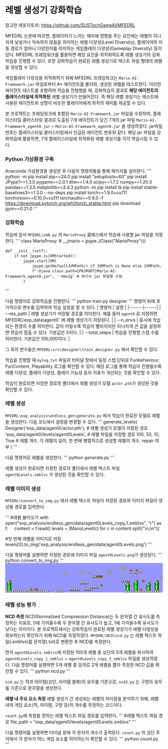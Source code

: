 # 레벨 생성기 강화학습

참고한 레포지토리: https://github.com/SUSTechGameAI/MFEDRL

MFEDRL 논문에 따르면, 플레이어가 느끼는 재미에 영향을 주는 요인에는 레벨이 지나치게 낯설거나 익숙하지 않음을 의미하는 레벨 다양성(Level Diversity), 플레이어의 이동 경로가 얼마나 다양한지를 의미하는 게임플레이 다양성(Gameplay Diversity) 등이 있다. MFEDRL 프레임워크를 활용하면 해당 요인을 최적화하도록 레벨 생성기의 강화학습을 진행할 수 있다. 또한 강화학습이 완료된 레벨 생성기로 텍스트 파일 형태의 레벨을 생성할 수 있다. 

게임플레이 다양성을 최적화하기 위해 MFEDRL 프레임워크는 `Mario-AI-Framework.jar` 파일로부터 A* 에이전트를 불러와, 생성된 레벨을 테스트한다. 이러한 에이전트 테스트를 포함하여 학습을 진행했을 때, 강화학습의 결과로 **해당 에이전트의 플레이스타일에 최적화된** 레벨 생성기가 만들어진다. 즉 해당 레벨 생성기는 테스트에 사용된 에이전트와 성향이 비슷한 플레이어에게 최적의 재미를 제공할 수 있다.

본 프로젝트는 프레임워크에 포함된 `Mario-AI-Framework.jar` 파일을 수정하여, 플레이스타일 클러스터링 결과로 도출된 7개 에이전트가 담긴 7개의 jar 파일 `Mario-AI-Framework_agent0.jar` ~ `Mario-AI-Framework_agent6.jar` 을 생성하였다. jar파일 번호는 플레이스타일 클러스터링에서 언급된 에이전트 번호와 같다. 해당 jar 파일을 강화학습에 활용하면, 7개 플레이스타일에 최적화된 레벨 생성기를 각각 학습시킬 수 있다. 

### Python 가상환경 구축
Anaconda 가상환경을 생성한 후 다음의 명령어들을 통해 패키지를 설치한다.
'''
python -m pip install pip==24.0
pip install “setuptools<60”
pip install JPype1==1.3.0 pygame==2.0.1 dtw==1.4.0 scipy==1.7.2 numpy==1.20.3 pandas==1.3.5 matplotlib==3.4.3
python -m pip install tk
pip install stable-baselines3==1.3.0 --no-deps
pip install torch==1.9.0+cu111 torchvision==0.10.0+cu111 torchaudio==0.9.0 -f https://download.pytorch.org/whl/torch_stable.html
pip download gym==0.21.0
'''

### 강화학습
학습에 앞서 `MFEDRL\smb.py` 의 `MarioProxy` 클래스에서 학습에 사용할 jar 파일을 지정한다. 
'''
class MarioProxy:
    # __jmario = jpype.JClass("MarioProxy")()

    def __init__(self):
        if not jpype.isJVMStarted():
            jpype.startJVM(
                jpype.getDefaultJVMPath() if JVMPath is None else JVMPath,
                f"-Djava.class.path={PRJROOT}Mario-AI-Framework_agent0.jar", '-Xmx2g' # 여기서 jar 파일명 수정
            )
'''

다음 명령어로 강화학습을 진행한다. 
'''
python train.py designer 
'''
명령어 뒤에 추가적으로 변수를 입력하여 학습 설정을 할 수 있다.
| 명령어 | 설명 |
|-------|------|
| --res_path | 레벨 생성기가 저장될 경로를 의미한다. 예를 들어 `agent0` 로 지정하면 MFEDRL\exp_data\agent0` 에 레벨 생성기가 저장된다. | 
| --n_envs | 동시에 학습되는 환경의 수를 의미한다. 값이 커질수록 학습이 빨라지지만 지나치게 큰 값을 설정하면 학습이 멈출 수 있다. 기본값은 5이다. | 
| --total_steps | 학습을 진행할 스텝 수를 의미한다. 기본값은 100,000이다. | 

그 외의 변수들은 `MFEDRL\src\designer\train_designer.py` 에서 확인할 수 있다.

학습을 진행할 때 `mylog.txt` 파일과 터미널 창에서 일정 스텝 단위로 Funbehaviour, FunContent, Playability 로그를 확인할 수 있다. 해당 로그를 통해 학습이 진행될수록 레벨 다양성, 플레이 다양성, 플레이 가능성 등의 지표가 개선되는 것을 확인할 수 있다.

학습이 완료되면 지정한 경로의 폴더에서 레벨 생성기 모델 `actor.pth`가 생성된 것을 확인할 수 있다.

### 레벨 생성
`MFEDRL\exp_analysis\endless_gen\generate.py` 에서 학습이 완료된 모델로 레벨을 생성한다. 다음 코드에서 설정을 변경할 수 있다. 
'''
generate_levels(
        Designer('exp_data/agent0/actor.pth'), # 레벨 생성기 모델이 저장된 경로
        'exp_data/agent0/levels/agent0Levels', # 레벨 파일을 저장할 경로
        100, 50, 10, True                      # 레벨 개수, 각 레벨의 길이, 한 번에 병렬적으로 생성할 레벨의 개수, repair 여부
    )
'''

다음 명령어로 레벨을 생성한다.
'''
python generate.py
'''

레벨 생성이 완료되면 지정한 경로의 폴더에서 레벨 텍스트 파일 `agent0Levels.smblvs` 가 생성된 것을 확인할 수 있다.

### 레벨 이미지 생성
`MFEDRL\convert_to_img.py` 에서 레벨 텍스트 파일이 저장된 경로와 이미지 파일이 생성될 경로를 입력한다.

'''
#레벨 불러오기
with open("exp_analysis/endless_gen/data/agent0Levels_copy_1.smblvs", "r") as f:
    content = f.read()
levels = [MarioLevel(c) for c in content.split("\n;\n")]

#첫 번째 레벨을 이미지로 저장
levels[0].to_img('exp_analysis/endless_gen/data/agent0Levels.png')
'''

다음 명령어를 실행하면 지정된 경로에 이미지 파일 `agent0Levels.png`가 생성된다.
'''
python convert_to_img.py
'''
![레벨 이미지](exp_data\agent0\levels\agent0Levels_1.png)

### 레벨 성능 평가

**NCD 측정**
NCD(Normalized Compression Distance)는 두 문자열 간 유사도를 측정하는 지표로, 0에 가까울수록 두 문자열 간 유사도가 높고, 1에 가까울수록 유사도가 낮다는 의미이다. 본 프로젝트에서는 강화학습이 완료된 레벨 생성기가 레벨 다양성을 확보하는지 확인하기 위해 NCD를 측정하였다. `MFEDRL\NCD\ncd.py` 는 레벨 텍스트 파일(.smblvs)를 문자열(.txt)로 변환한 후 NCD를 측정한다. 

먼저 `agent0Levels.smblvs`에 저장된 100개 레벨 중 상단의 5개 레벨을 복사하여 `agent0Levels_copy_1_smblvs` ~ `agent0Levels_copy_5_smblvs` 파일을 생성하였다. 다음 명령어를 실행하면 5개 레벨 중 임의로 2개 레벨을 뽑아 측정한 NCD 값을 확인할 수 있다.
'''
python ncd.py
'''

`ncd.py` 는 적과 아이템(코인, 아이템 블록)의 유무를 기준으로, `ncd2.py` 는 구멍의 유무를 기준으로 문자열을 생성한다.  


**레벨 내 주요 요소 측정**
레벨 생성기 간 생성되는 레벨의 차이점을 분석하기 위해, 레벨 내의 게임 요소(적, 아이템, 구멍 등)의 개수를 측정하는 코드이다. 

`count.py`에 측정을 원하는 레벨 텍스트 파일 경로를 입력한다.
'''
#레벨 텍스트 파일 경로
file_path = "exp_data/agent0/levels/agent0Levels.smblvs"
'''

다음 명령어를 실행하면 터미널 창에 각 문자의 개수가 출력된다. `count.py` 의 상단 주석에서 각 문자가 어느 게임 요소를 의미하는지 확인할 수 있다. 
'''
python count.py
'''
